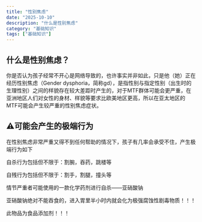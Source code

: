 ```yaml
---
title: "性别焦虑"
date: "2025-10-10"
description: "什么是性别焦虑"
category: "基础知识"
tags: ["基础知识"]
---
```


## 什么是性别焦虑？

你是否认为孩子经常不开心是网络导致的，也许事实并非如此，只是他（她）正在经历性别焦虑（Gender dysphoria，简称gd），是指性别与指定性别（出生时的生理性别）之间的样貌存在较大差距时产生的，对于MTF群体可能会更严重，在亚洲地区人们对女性的身材、样貌等要求比欧美地区更高，所以在亚太地区的MTF可能会产生较严重的性别焦虑症状。

## ⚠️可能会产生的极端行为

在性别焦虑非常严重又得不到任何帮助的情况下，孩子有几率会承受不住，产生极端行为如下

自杀行为包括但不限于：割腕，吞药，跳楼等

自残行为包括但不限于：割手，割腿，撞头等

情节严重者可能使用的一款化学药剂进行自杀——亚硝酸钠

<Alert type="error" title="警告">
亚硝酸钠绝对不能吞食的，进入胃里半小时内就会化为极强腐蚀性剧毒物质！！！
</Alert>

此物品为食品添加剂！！！
